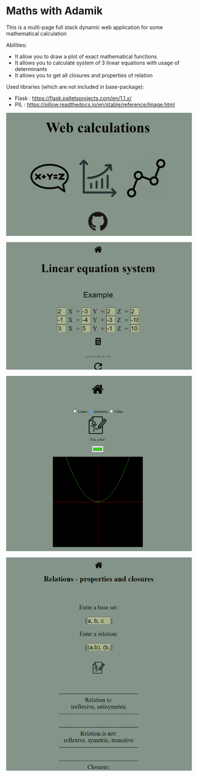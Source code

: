 # Maths with Adamik

This is a multi-page full stack dynamic web application for some mathematical calculation

Abilities:

- It allow you to draw a plot of exact mathematical functions
- It allows you to calculate system of 3 linear equations with usage of determinants
- It allows you to get all closures and properties of relation

Used libraries (which are not included in base-package):
- Flask : https://flask.palletsprojects.com/en/1.1.x/
- PIL : https://pillow.readthedocs.io/en/stable/reference/Image.html

![](https://github.com/Ejdamiik/web-math/blob/main/showcase_pics/main_page.png)

![](https://github.com/Ejdamiik/web-math/blob/main/showcase_pics/linear.png)

![](https://github.com/Ejdamiik/web-math/blob/main/showcase_pics/graph.png)

![](https://github.com/Ejdamiik/web-math/blob/main/showcase_pics/relations.png)
